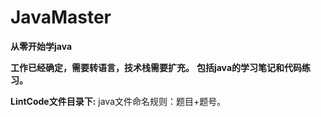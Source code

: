 # JavaMaster
**从零开始学java**

**工作已经确定，需要转语言，技术栈需要扩充。**
**包括java的学习笔记和代码练习。**


**LintCode文件目录下:** java文件命名规则：题目+题号。
